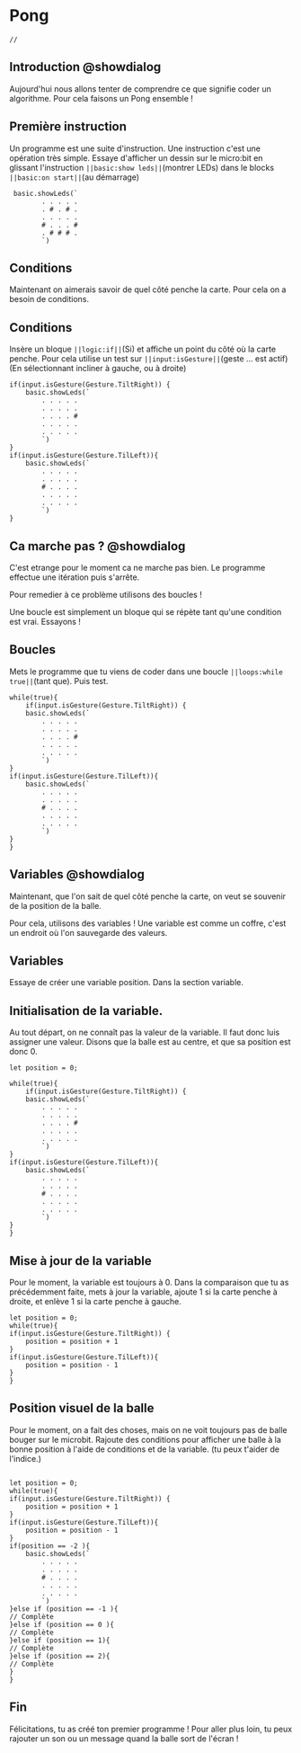 # Pong

```template
//
```

## Introduction @showdialog
Aujourd'hui nous allons tenter de comprendre ce que signifie
coder un algorithme.
Pour cela faisons un Pong ensemble !


## Première instruction
Un programme est une suite d'instruction. Une instruction
c'est une opération très simple. Essaye d'afficher un dessin
sur le micro:bit en glissant l'instruction ``||basic:show leds||``(montrer LEDs)
dans le blocks ``||basic:on start||``(au démarrage)
```blocks
 basic.showLeds(`
        . . . . .
        . # . # .
        . . . . .
        # . . . #
        . # # # .
        `)
```


## Conditions

Maintenant on aimerais savoir de quel côté penche la carte.
Pour cela on a besoin de conditions.

## Conditions
Insère un bloque ``||logic:if||``(Si) et affiche un point du
côté où la carte penche. Pour cela utilise un test sur
 ``||input:isGesture||``(geste ... est actif) (En sélectionnant incliner à gauche, ou à droite)

```blocks
if(input.isGesture(Gesture.TiltRight)) {
	basic.showLeds(`
        . . . . .
        . . . . .
        . . . . #
        . . . . .
        . . . . .
        `)
}
if(input.isGesture(Gesture.TilLeft)){
    basic.showLeds(`
        . . . . .
        . . . . .
        # . . . .
        . . . . .
        . . . . .
        `)
}
```

## Ca marche pas ? @showdialog
C'est etrange pour le moment ca ne marche pas bien.
Le programme effectue une itération puis s'arrête.

Pour remedier à ce problème utilisons des boucles !

Une boucle est simplement un bloque qui se répète tant qu'une condition
est vrai.
Essayons !

## Boucles
Mets le programme que tu viens de coder dans une boucle ``||loops:while true||``(tant que).
Puis test.
```blocks
while(true){
    if(input.isGesture(Gesture.TiltRight)) {
	basic.showLeds(`
        . . . . .
        . . . . .
        . . . . #
        . . . . .
        . . . . .
        `)
}
if(input.isGesture(Gesture.TilLeft)){
    basic.showLeds(`
        . . . . .
        . . . . .
        # . . . .
        . . . . .
        . . . . .
        `)
}
}
```


## Variables @showdialog
Maintenant, que l'on sait de quel côté penche la carte, 
on veut se souvenir de la position de la balle.

Pour cela, utilisons des variables !
Une variable est comme un coffre, c'est un endroit où 
l'on sauvegarde des valeurs.
## Variables

Essaye de créer une variable position. Dans la section variable.

## Initialisation de la variable.
Au tout départ, on ne connaît pas la valeur de la variable. 
Il faut donc luis assigner une valeur. 
Disons que la balle est au centre, et que sa position est donc 0.
```blocks
let position = 0;

while(true){
    if(input.isGesture(Gesture.TiltRight)) {
	basic.showLeds(`
        . . . . .
        . . . . .
        . . . . #
        . . . . .
        . . . . .
        `)
}
if(input.isGesture(Gesture.TilLeft)){
    basic.showLeds(`
        . . . . .
        . . . . .
        # . . . .
        . . . . .
        . . . . .
        `)
}
}
```

## Mise à jour de la variable
Pour le moment, la variable est toujours à 0. 
Dans la comparaison que tu as précédemment faite, 
mets à jour la variable, ajoute 1 si la carte penche à droite, 
et enlève 1 si la carte penche à gauche.

```blocks
let position = 0;
while(true){
if(input.isGesture(Gesture.TiltRight)) {
	position = position + 1
}
if(input.isGesture(Gesture.TilLeft)){
    position = position - 1
}
}
```

## Position visuel de la balle
Pour le moment, on a fait des choses, 
mais on ne voit toujours pas de balle bouger sur le microbit. 
Rajoute des conditions pour afficher une balle à la bonne position à 
l'aide de conditions et de la variable. (tu peux t'aider de l'indice.)


```blocks

let position = 0;
while(true){
if(input.isGesture(Gesture.TiltRight)) {
	position = position + 1
}
if(input.isGesture(Gesture.TilLeft)){
    position = position - 1
}
if(position == -2 ){
    basic.showLeds(`
        . . . . .
        . . . . .
        # . . . .
        . . . . .
        . . . . .
        `)
}else if (position == -1 ){
// Complète
}else if (position == 0 ){
// Complète
}else if (position == 1){
// Complète
}else if (position == 2){
// Complète
}
}
```



## Fin

Félicitations, tu as créé ton premier programme !
Pour aller plus loin, tu peux rajouter un son ou un message 
quand la balle sort de l'écran !

